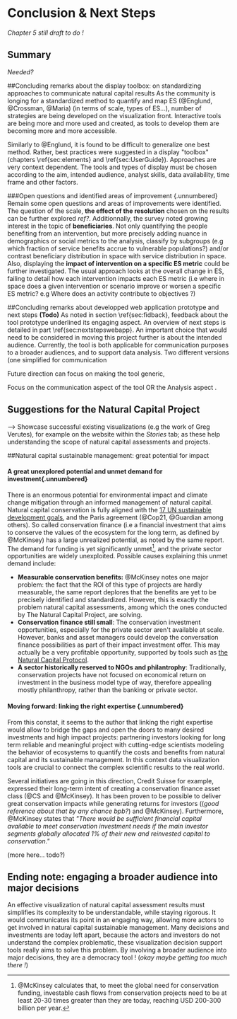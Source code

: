 # Conclusion & Next Steps

*Chapter 5 still draft to do !*

## Summary
*Needed?*

##Concluding remarks about the display toolbox: on standardizing approaches to communicate natural capital results 
As the community is longing for a standardized method to quantify and map ES (@Englund, @Crossman, @Maria) (in terms of scale, types of ES...), number of strategies are being developed on the visualization front. Interactive tools are being more and more used and created, as tools to develop them are becoming more and more accessible.

Similarly to @Englund, it is found to be difficult to generalize one best method. Rather, best practices were suggested in a display "toolbox" (chapters \ref{sec:elements} and \ref{sec:UserGuide}). Approaches are very context dependent. The tools and types of display must be chosen according to the aim, intended audience, analyst skills, data availability, time frame and other factors.

###Open questions and identified areas of improvement {.unnumbered}
Remain some open questions and areas of improvements were identified. The question of the scale, **the effect of the resolution** chosen on the results can be further explored *ref?*. Additionnally, the survey noted growing interest in the topic of **beneficiaries**. Not only quantifying the people benefiting from an intervention, but more precisely adding nuance in demographics or social metrics to the analysis, classify by subgroups (e.g which fraction of service benefits accrue to vulnerable populations?) and/or contrast beneficiary distribution in space with service distribution in space. Also, displaying the **impact of intervention on a specific ES metric** could be further investigated. The usual approach looks at the overall change in ES, failing to detail how each intervention impacts each ES metric (i.e where in space does a given intervention or scenario improve or worsen a specific ES metric? e.g Where does an activity contribute to objectives ?)

##Concluding remarks about developped web application prototype and next steps
**(Todo)** As noted in section \ref{sec:fidback}, feedback about the tool prototype underlined its engaging aspect. An overview of next steps is detailed in part \ref{sec:nextstepswebapp}. An important choice that would need to be considered in moving this project further is about the intended audience. Currently, the tool is both applicable for communication purposes to a broader audiences, and to support data analysis. Two different versions (one simplified for communication 


Future direction can focus on making the tool generic, 

Focus on the communication aspect of the tool
OR
the Analysis aspect .


## Suggestions for the Natural Capital Project

--> Showcase successful existing visualizations (e.g the work of Greg Verutes), for example on the website within the *Stories* tab; as these help understanding the scope of natural capital assessments and projects. 

##Natural capital sustainable management: great potential for impact

#### A great unexplored potential and unmet demand for investment{.unnumbered}
There is an enormous potential for environmental impact and climate change mitigation through an informed management of natural capital. Natural capital conservation is fully aligned with the [17 UN sustainable development goals](http://www.un.org/sustainabledevelopment/sustainable-development-goals/), and the Paris agreement (@Cop21, @Guardian among others). So called conservation finance (i.e a financial investment that aims to conserve the values of the ecosystem for the long term, as defined by @McKinsey) has a large unrealized potential, as noted by the same report. The demand for funding is yet significantly unmet[^9222back], and the private sector opportunities are widely unexploited. Possible causes explaining this unmet demand include:

* **Measurable conservation benefits:** @McKinsey notes one major problem: the fact that the ROI of this type of projects are hardly measurable, the same report deplores that the benefits are yet to be precisely identified and standardized. However, this is exactly the problem natural capital assessments, among which the ones conducted by The Natural Capital Project, are solving. 
* **Conservation finance still small**: The conservation investment opportunities, especially for the private sector aren't available at scale. However, banks and asset managers could develop the conversation finance possibilities as part of their impact investment offer. This may actually be a very profitable opportunity, supported by tools such as [the Natural Capital Protocol](http://naturalcapitalcoalition.org/protocol/).
* **A sector historically reserved to NGOs and philantrophy**: Traditionally, conservation projects have not focused on economical return on investment in the business model type of way, therefore appealing mostly philanthropy, rather than the banking or private sector.

[^9222back]: @McKinsey calculates that, to meet the global need for conservation funding, investable cash flows from conservation projects need to be at least 20-30 times greater than they are today, reaching USD 200-300 billion per year.

#### Moving forward: linking the right expertise {.unnumbered}
From this constat, it seems to the author that linking the right expertise would allow to bridge the gaps and open the doors to many desired investments and high impact projects: partnering investors looking for long term reliable and meaningful project with cutting-edge scientists modeling the behavior of ecosystems to quantify the costs and benefits from natural capital and its sustainable management. In this context data visualization tools are crucial to connect the complex scientific results to the real world.

Several initiatives are going in this direction, Credit Suisse for example, expressed their long-term intent of creating a conservation finance asset class (@CS and @McKinsey). It has been proven to be possible to deliver great conservation impacts while generating returns for investors ((*good reference about that by any chance bpb?*) and @McKinsey). Furthermore, @McKinsey states that *"There would be sufficient financial capital available to meet conservation investment needs if the main investor segments globally allocated 1% of their new and reinvested capital to conservation."*

(more here... todo?)

## Ending note: engaging a broader audience into major decisions
An effective visualization of natural capital assessment results must simplifies its complexity to be understandable, while staying rigorous. It would communicates its point in an engaging way, allowing more actors to get involved in natural capital sustainable management. Many decisions and investments are today left apart, because the actors and investors do not understand the complex problematic, these visualization decision support tools really aims to solve this problem. By involving a broader audience into major decisions, they are a democracy tool ! (*okay maybe getting too much there !*) 
